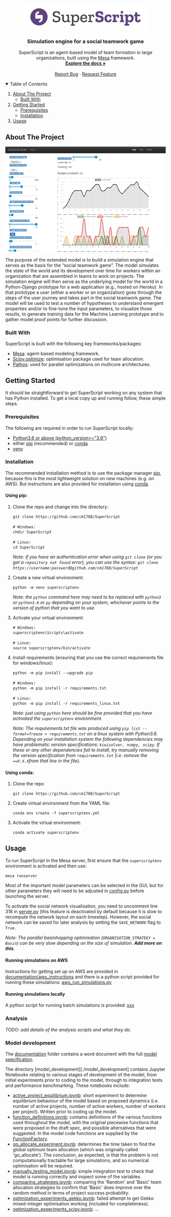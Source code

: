 <!--
*** README template from project: https://github.com/othneildrew/Best-README-Template
-->

<!-- PROJECT SHIELDS -->
<!--
*** I'm using markdown "reference style" links for readability.
*** Reference links are enclosed in brackets [ ] instead of parentheses ( ).
*** See the bottom of this document for the declaration of the reference variables
*** for contributors-url, forks-url, etc. This is an optional, concise syntax you may use.
*** https://www.markdownguide.org/basic-syntax/#reference-style-links
-->

<!--
For now we exclude the shields...
[![Contributors][contributors-shield]][contributors-url]
[![Forks][forks-shield]][forks-url]
[![Stargazers][stars-shield]][stars-url]
[![Issues][issues-shield]][issues-url]
[![MIT License][license-shield]][license-url]
[![LinkedIn][linkedin-shield]][linkedin-url]
-->

<!-- PROJECT LOGO -->
<br />
<p align="center">
  <a href="https://github.com/cm1788/SuperScript">
    <img src="documentation/images/logo.svg" alt="Logo" width="390" height="80">
  </a>

  <h3 align="center">Simulation engine for a social teamwork game</h3>

  <p align="center">
    SuperScript is an agent-based model of team formation in large organizations, built using the 
    <a href="https://github.com/projectmesa/mesa">Mesa</a> framework.
    <br />
    <a href="https://github.com/cm1788/SuperScript"><strong>Explore the docs »</strong></a>
    <br />
    <br />
    <a href="https://github.com/cm1788/SuperScript/issues">Report Bug</a>
    ·
    <a href="https://github.com/cm1788/SuperScript/issues">Request Feature</a>
  </p>
</p>



<!-- TABLE OF CONTENTS -->
<details open="open">
  <summary>Table of Contents</summary>
  <ol>
    <li>
      <a href="#about-the-project">About The Project</a>
      <ul>
        <li><a href="#built-with">Built With</a></li>
      </ul>
    </li>
    <li>
      <a href="#getting-started">Getting Started</a>
      <ul>
        <li><a href="#prerequisites">Prerequisites</a></li>
        <li><a href="#installation">Installation</a></li>
      </ul>
    </li>
    <li><a href="#usage">Usage</a></li>
  </ol>
</details>



<!-- ABOUT THE PROJECT -->
## About The Project

![Product Name Screen Shot][product-screenshot]

The purpose of the extended model is to build a simulation engine that serves as the basis for the “social teamwork game”. The model simulates the state of the world and its development over time for workers within an organization that are assembled in teams to work on projects. 
The simulation engine will then serve as the underlying model for the world in a Python-Django prototype for a web application (e.g., hosted on Heroku). In that prototype a user (either a worker or an organization) goes through the steps of the user journey and takes part in the social teamwork game. 
The model will be used to test a number of hypotheses to understand emergent properties and/or to fine-tune the input parameters, to visualize those results, to generate training data for the Machine Learning prototype and to gather model proof points for further discussion. 


### Built With

SuperScript is built with the following key frameworks/packages:
* [Mesa](https://github.com/projectmesa/mesa): agent-based modeling framework.
* [Scipy.optimize](https://docs.scipy.org/doc/scipy/reference/tutorial/optimize.html): optimisation package used for 
team allocation.
* [Pathos](https://pypi.org/project/pathos/): used for parallel optimizations on multicore architectures.



<!-- GETTING STARTED -->
## Getting Started

It should be straightforward to get SuperScript working on any system that has Python installed.
To get a local copy up and running follow, these simple steps.

### Prerequisites

The following are required in order to run SuperScript locally:
* [Python3.6 or above (python_version>="3.6")](https://www.python.org/downloads/)
* either [pip](https://pip.pypa.io/en/stable/installing/) (recommended) or 
[conda](https://conda.io/projects/conda/en/latest/user-guide/install/index.html)
* [venv](https://docs.python.org/3/library/venv.html)  



### Installation

The recommended installation method is to use the package manager [pip](https://pip.pypa.io/en/stable/installing/),
because this is the most lightweight solution on new machines (e.g. on AWS). But instructions are also provided for 
installation using [conda](https://conda.io/projects/conda/en/latest/user-guide/install/index.html).



#### Using pip:   

1. Clone the repo and change into the directory:
   ```
   git clone https://github.com/cm1788/SuperScript
   
   # Windows:
   chdir SuperScript
   
   # Linux:
   cd SuperScript
   ```
   
   _Note: if you have an authentication error when using ```git clone``` (or you get a ```repository not found``` error), 
   you can use the syntax: ```git clone https://username:password@github.com/cm1788/SuperScript```_
    
2. Create a new virtual environment: 
    ```
    python -m venv superscriptenv
   ```
   _Note: the ```python``` command here may need to be replaced with ```python3``` or 
    ```python3.6``` or ```py``` depending on your system, whichever points to the 
    version of python that you want to use._
3. Activate your virtual environment:  
    ```
   # Windows:
   superscriptenv\Scripts\activate
   
   # Linux:
   source superscriptenv/bin/activate
   ```
4. Install requirements (ensuring that you use the correct requirements file for windows/linux):
    ```
    python -m pip install --upgrade pip
   
    # Windows:
    python -m pip install -r requirements.txt
   
   # Linux:
   python -m pip install -r requirements_linux.txt
   ```
   _Note: just using ```python``` here should be fine provided that you have activated the ```superscriptenv``` 
   environment._
   
   _Note: The requirements.txt file was produced using ```pip list --format=freeze > requirements.txt``` on a linux 
   system with Python3.6. Depending on your installation system the following dependencies may have problematic version
   specifications: ```kiwisolver, numpy, scipy```. If these or any other dependencies fail to install, try manually 
   removing the version specification from ```requirements.txt``` (i.e. remove the ```==X.X.X```from that line in the 
   file)._    


#### Using conda:   

1. Clone the repo
   ```
   git clone https://github.com/cm1788/SuperScript
   ```
2. Create virtual environment from the YAML file: 
    ```
    conda env create -f superscriptenv.yml
   ```
3. Activate the virtual environment:
   ```
   conda activate superscriptenv
   ```


<!-- USAGE EXAMPLES -->
## Usage

To run SuperScript in the Mesa server, first ensure that the ```superscriptenv``` environment is activated and then use:
```
mesa runserver 
```

Most of the important model parameters can be selected in the GUI, but for other parameters they will need to be 
adjusted in [config.py](superscript_model/config.py) before launching 
the server.

To activate the social network visualisation, you need to uncomment line 318 in 
[server.py](superscript_model/server.py) (this feature is deactivated 
by default because it is slow to recompute the network layout on each timestep). However, the social network can be 
saved for later analysis by setting the ```SAVE_NETWORK``` flag to ```True```.

_Note: The parallel basinhopping optimisation (```ORGANISATION_STRATEGY = Basin```) can be very slow depending on the 
size of simulation. **Add more on this**._

#### Running simulations on AWS

Instructions for getting set up on AWS are provided in 
[documentation/aws_instructions](documentation/aws_instructions.md) 
and there is a python script provided for running these simulations: 
[aws_run_simulations.py](./aws_run_simulation.py)

#### Running simulations locally

A python script for running batch simulations is provided: [xxx](xxx)

### Analysis

_TODO: add details of the analysis scripts and what they do._ 

### Model development

The [documentation](./documentation) folder contains a word document with the full 
[model specification](documentation/model_specification.docx).

The directory [model_development][./model_development] contains Jupyter Notebooks relating to various stages of 
development of the model, from initial experiments prior to coding to the model, through to integration tests and 
performance benchmarking. These notebooks include:

* [active_project_equilibrium.ipynb](model_development/active_project_equilibrium.ipynb): short experiment to determine 
equilibrium behaviour of the model based on proposed dynamics (i.e. number of active projects, number of active workers, 
number of workers per project). Written prior to coding up the model.
* [function_definitions.ipynb](model_development/function_definitions.ipynb): contains definitions of the various 
functions used throughout the model, with the original piecewise functions that were proposed in the draft spec, and 
possible alternatives that were suggested. In the model code functions are supplied by the 
[FunctionFactory](superscript_model/function.py).    
* [go_allocate_experiment.ipynb](model_development/go_allocate_experiment.ipynb): determines the time taken to find the 
global optimum team allocation (which was originally called 'go_allocate'). The conclusion, as expected, is that the 
problem is not computationally tractable for large simulations, and so numerical optimisation will be required.
* [manually_testing_model.ipynb](model_development/manually_testing_model.ipynb): simple integration test to check that 
model is running correctly and inspect some of the variables.
* [comparing_strategies.ipynb](model_development/comparing_strategies.ipynb): comparing the 'Random' and 'Basic' team 
allocation strategies to confirm that 'Basic' does improve over the random method in terms of project success 
probability.    
* [optimization_experiments_gekko.ipynb](model_development/optimization_experiments_gekko.ipynb): failed attempt to get 
Gekko mixed-integer optimisation working (included for completeness).
* [optimization_experiments_scipy.ipynb](model_development/optimization_experiments_scipy.ipynb): ... 



<!--
## License

Distributed under the MIT License. See `LICENSE` for more information.

## Contact

Your Name - [@your_twitter](https://twitter.com/your_username) - email@example.com

Project Link: [https://github.com/your_username/repo_name](https://github.com/your_username/repo_name)
-->


<!-- ACKNOWLEDGEMENTS 
## Acknowledgements
* [GitHub Emoji Cheat Sheet](https://www.webpagefx.com/tools/emoji-cheat-sheet)
* [Img Shields](https://shields.io)
* [Choose an Open Source License](https://choosealicense.com)
* [GitHub Pages](https://pages.github.com)
* [Animate.css](https://daneden.github.io/animate.css)
* [Loaders.css](https://connoratherton.com/loaders)
* [Slick Carousel](https://kenwheeler.github.io/slick)
* [Smooth Scroll](https://github.com/cferdinandi/smooth-scroll)
* [Sticky Kit](http://leafo.net/sticky-kit)
* [JVectorMap](http://jvectormap.com)
* [Font Awesome](https://fontawesome.com)
-->


<!-- MARKDOWN LINKS & IMAGES -->
<!-- https://www.markdownguide.org/basic-syntax/#reference-style-links -->
[contributors-shield]: https://img.shields.io/github/contributors/othneildrew/Best-README-Template.svg?style=for-the-badge
[contributors-url]: https://github.com/othneildrew/Best-README-Template/graphs/contributors
[forks-shield]: https://img.shields.io/github/forks/othneildrew/Best-README-Template.svg?style=for-the-badge
[forks-url]: https://github.com/othneildrew/Best-README-Template/network/members
[stars-shield]: https://img.shields.io/github/stars/othneildrew/Best-README-Template.svg?style=for-the-badge
[stars-url]: https://github.com/othneildrew/Best-README-Template/stargazers
[issues-shield]: https://img.shields.io/github/issues/othneildrew/Best-README-Template.svg?style=for-the-badge
[issues-url]: https://github.com/othneildrew/Best-README-Template/issues
[license-shield]: https://img.shields.io/github/license/othneildrew/Best-README-Template.svg?style=for-the-badge
[license-url]: https://github.com/othneildrew/Best-README-Template/blob/master/LICENSE.txt
[linkedin-shield]: https://img.shields.io/badge/-LinkedIn-black.svg?style=for-the-badge&logo=linkedin&colorB=555
[linkedin-url]: https://linkedin.com/in/othneildrew
[product-screenshot]: documentation/images/screenshot.png